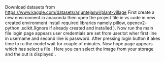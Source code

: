 Download datasets from  
https://www.kaggle.com/datasets/arjuntejaswi/plant-village
First create a new environment in anaconda then open the project file in vs code in new created environment install required libraries namely pillow, opencv2- python ,scikit.(Ignore if already created and installed ).
Now run the main file login page appears user credentials are set from user.txt wher first line in username and second line is password. 
After pressing login button it akes time to ru the model wait for couple of minutes. Now hope page appears which has select a file . 
Here you can select the image from your storage and the out is displayed .
